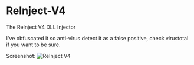 # ReInject-V4
The ReInject V4 DLL Injector


I've obfuscated it so anti-virus detect it as a false positive, check virustotal if you want to be sure.

Screenshot:
![ReInject V4](https://i.imgur.com/p85KijR.png)
